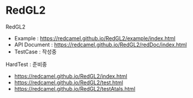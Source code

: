 # RedGL2
RedGL2

- Example : https://redcamel.github.io/RedGL2/example/index.html
- API Document : https://redcamel.github.io/RedGL2/redDoc/index.html
- TestCase : 작성중

HardTest : 준비중
- https://redcamel.github.io/RedGL2/index.html
- https://redcamel.github.io/RedGL2/test.html
- https://redcamel.github.io/RedGL2/testAtals.html